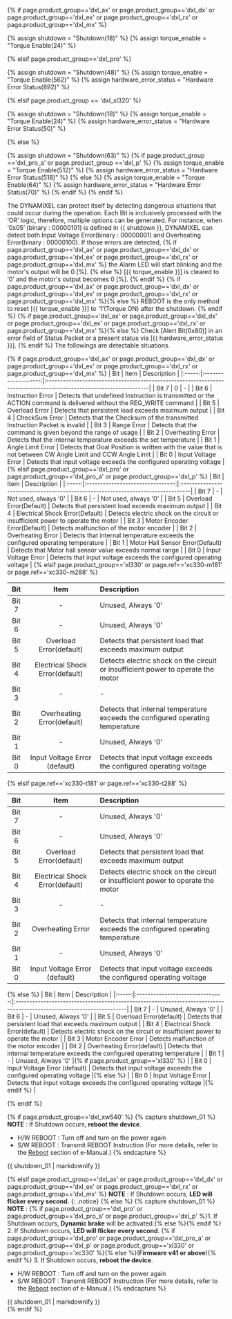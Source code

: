 <!--
AX,EX,DX,RX Series : Shutdown [18], Torque Enable [24]
X-Series: Shutdown [63], Torque Enable [64]
PRO-Series: Shutdown [48], Torque Enable [562]
PRO+ Series: Shutdown [63], Torque Enable [512]
Revision: PRO+ > DYNAMIXEL-P.
-->

{% if page.product_group=='dxl_ax' or page.product_group=='dxl_dx' or page.product_group=='dxl_ex' or page.product_group=='dxl_rx' or page.product_group=='dxl_mx' %}

{% assign shutdown = "Shutdown(18)" %}
{% assign torque_enable = "Torque Enable(24)" %}

{% elsif page.product_group=='dxl_pro' %}

{% assign shutdown = "Shutdown(48)" %}
{% assign torque_enable = "Torque Enable(562)" %}
{% assign hardware_error_status = "Hardware Error Status(892)" %}

{% elsif page.product_group == 'dxl_xl320' %}

{% assign shutdown = "Shutdown(18)" %}
{% assign torque_enable = "Torque Enable(24)" %}
{% assign hardware_error_status = "Hardware Error Status(50)" %}

{% else %} <!-- X / MX 2.0 / P / PRO(A)-->

{% assign shutdown = "Shutdown(63)" %}
  {% if page.product_group =='dxl_pro_a' or page.product_group =='dxl_p' %}
    {% assign torque_enable = "Torque Enable(512)" %}
    {% assign hardware_error_status = "Hardware Error Status(518)" %}
  {% else %}
    {% assign torque_enable = "Torque Enable(64)" %}
    {% assign hardware_error_status = "Hardware Error Status(70)" %}
  {% endif %}
{% endif %}

The DYNAMIXEL can protect itself by detecting dangerous situations that could occur during the operation.
Each Bit is inclusively processed with the ‘OR’ logic, therefore, multiple options can be generated.
For instance, when ‘0x05’ (binary : 00000101) is defined in {{ shutdown }}, DYNAMIXEL can detect both Input Voltage Error(binary : 00000001) and Overheating Error(binary : 00000100).
If those errors are detected, {% if page.product_group=='dxl_ax' or page.product_group=='dxl_dx' or page.product_group=='dxl_ex' or page.product_group=='dxl_rx' or page.product_group=='dxl_mx' %} the Alarm LED will start blinking and the motor's output will be 0 [%]. {% else %} [{{ torque_enable }}] is cleared to ‘0’ and the motor's output becomes 0 [%].
{% endif %}
{% if page.product_group=='dxl_ax' or page.product_group=='dxl_dx' or page.product_group=='dxl_ex' or page.product_group=='dxl_rx' or page.product_group=='dxl_mx' %}{% else %}
REBOOT is the only method to reset [{{ torque_enable }}] to ‘1’(Torque ON) after the shutdown.
{% endif %}
{% if page.product_group=='dxl_ax' or page.product_group=='dxl_dx' or page.product_group=='dxl_ex' or page.product_group=='dxl_rx' or page.product_group=='dxl_mx' %}{% else %} Check [Alert Bit(0x80)] in an error field of Status Packet or a present status via [{{ hardware_error_status }}]. {% endif %} The followings are detectable situations.

{% if page.product_group=='dxl_ax' or page.product_group=='dxl_dx' or page.product_group=='dxl_ex' or page.product_group=='dxl_rx' or page.product_group=='dxl_mx' %}
|  Bit  |        Item         | Description                                                                                                        |
|:-----:|:-------------------:|:-------------------------------------------------------------------------------------------------------------------|
| Bit 7 |          0          | -                                                                                                                  |
| Bit 6 |  Instruction Error  | Detects that undefined Instruction is transmitted or the ACTION command is delivered without the REG_WRITE command |
| Bit 5 |   Overload Error    | Detects that persistent load exceeds maximum output                                                                |
| Bit 4 |   CheckSum Error    | Detects that the Checksum of the transmitted Instruction Packet is invalid                                         |
| Bit 3 |     Range Error     | Detects that the command is given beyond the range of usage                                                        |
| Bit 2 |  Overheating Error  | Detects that the internal temperature exceeds the set temperature                                                  |
| Bit 1 |  Angle Limit Error  | Detects that Goal Position is written with the value that is not between CW Angle Limit and CCW Angle Limit        |
| Bit 0 | Input Voltage Error | Detects that input voltage exceeds the configured operating voltage                                                |
{% elsif page.product_group=='dxl_pro' or page.product_group=='dxl_pro_a' or page.product_group=='dxl_p' %}
|  Bit  |               Item               | Description                                                                      |
|:-----:|:--------------------------------:|:---------------------------------------------------------------------------------|
| Bit 7 |                -                 | Not used, always '0'                                                             |
| Bit 6 |                -                 | Not used, always '0'                                                             |
| Bit 5 |     Overload Error(Default)      | Detects that persistent load exceeds maximum output                              |
| Bit 4 | Electrical Shock Error(Default)  | Detects electric shock on the circuit or insufficient power to operate the motor |
| Bit 3 |   Motor Encoder Error(Default)   | Detects malfunction of the motor encoder                                         |
| Bit 2 |        Overheating Error         | Detects that internal temperature exceeds the configured operating temperature   |
| Bit 1 | Motor Hall Sensor Error(Default) | Detects that Motor hall sensor value exceeds normal range                        |
| Bit 0 |       Input Voltage Error        | Detects that input voltage exceeds the configured operating voltage              |
{% elsif page.product_group=='xl330' or page.ref=='xc330-m181' or page.ref=='xc330-m288' %}

|  Bit  |              Item               | Description                                                                      |
|:-----:|:-------------------------------:|:---------------------------------------------------------------------------------|
| Bit 7 |                -                | Unused, Always '0'                                                               |
| Bit 6 |                -                | Unused, Always '0'                                                               |
| Bit 5 |     Overload Error(default)     | Detects that persistent load that exceeds maximum output                         |
| Bit 4 | Electrical Shock Error(default) | Detects electric shock on the circuit or insufficient power to operate the motor |
| Bit 3 |                -                | -                                                                                |
| Bit 2 |   Overheating Error(default)    | Detects that internal temperature exceeds the configured operating temperature   |
| Bit 1 |                -                | Unused, Always '0'                                                               |
| Bit 0 |  Input Voltage Error (default)  | Detects that input voltage exceeds the configured operating voltage              |

{% elsif page.ref=='xc330-t181' or page.ref=='xc330-t288' %}

|  Bit  |              Item               | Description                                                                      |
|:-----:|:-------------------------------:|:---------------------------------------------------------------------------------|
| Bit 7 |                -                | Unused, Always '0'                                                               |
| Bit 6 |                -                | Unused, Always '0'                                                               |
| Bit 5 |     Overload Error(default)     | Detects that persistent load that exceeds maximum output                         |
| Bit 4 | Electrical Shock Error(default) | Detects electric shock on the circuit or insufficient power to operate the motor |
| Bit 3 |                -                | -                                                                                |
| Bit 2 |        Overheating Error        | Detects that internal temperature exceeds the configured operating temperature   |
| Bit 1 |                -                | Unused, Always '0'                                                               |
| Bit 0 |  Input Voltage Error (default)  | Detects that input voltage exceeds the configured operating voltage              |

{% else %}
|  Bit  |              Item               | Description                                                                                                           |
|:-----:|:-------------------------------:|:----------------------------------------------------------------------------------------------------------------------|
| Bit 7 |                -                | Unused, Always '0'                                                                                                    |
| Bit 6 |                -                | Unused, Always '0'                                                                                                    |
| Bit 5 |     Overload Error(default)     | Detects that persistent load that exceeds maximum output                                                              |
| Bit 4 | Electrical Shock Error(default) | Detects electric shock on the circuit or insufficient power to operate the motor                                      |
| Bit 3 |       Motor Encoder Error       | Detects malfunction of the motor encoder                                                                              |
| Bit 2 |   Overheating Error(default)    | Detects that internal temperature exceeds the configured operating temperature                                        |
| Bit 1 |                -                | Unused, Always '0'                                                              |{% if page.product_group=='xl330' %} |
| Bit 0 |  Input Voltage Error (default)  | Detects that input voltage exceeds the configured operating voltage                   |{% else %}                     |
| Bit 0 |       Input Voltage Error       | Detects that input voltage exceeds the configured operating voltage                   |{% endif %}                    |

{% endif %}

{% if page.product_group=='dxl_xw540' %}
{% capture shutdown_01 %}
**NOTE** : If Shutdown occurs, **reboot the device**.
- H/W REBOOT : Turn off and turn on the power again
- S/W REBOOT : Transmit REBOOT Instruction (For more details, refer to the [Reboot](/docs/en/dxl/protocol2/#reboot) section of e-Manual.)
{% endcapture %}
<div class="notice">{{ shutdown_01 | markdownify }}</div>

{% elsif page.product_group=='dxl_ax' or page.product_group=='dxl_dx' or page.product_group=='dxl_ex' or page.product_group=='dxl_rx' or page.product_group=='dxl_mx' %}
**NOTE** : If Shutdown occurs, **LED will flicker every second.**
{: .notice}
{% else %}
{% capture shutdown_01 %}
**NOTE** :
{% if page.product_group=='dxl_pro' or page.product_group=='dxl_pro_a' or page.product_group=='dxl_p' %}1. If Shutdown occurs, **Dynamic brake** will be activated.{% else %}{% endif %}
2. If Shutdown occurs, **LED will flicker every second**. {% if page.product_group=='dxl_pro' or page.product_group=='dxl_pro_a' or page.product_group=='dxl_p' or page.product_group=='xl330' or page.product_group=='xc330' %}{% else %}(**Firmware v41 or above**){% endif %}
3. If Shutdown occurs, **reboot the device**.
- H/W REBOOT : Turn off and turn on the power again
- S/W REBOOT : Transmit REBOOT Instruction (For more details, refer to the [Reboot](/docs/en/dxl/protocol2/#reboot) section of e-Manual.)
{% endcapture %}
<div class="notice">{{ shutdown_01 | markdownify }}</div>
{% endif %}

[Shutdown(18)]: #shutdown
[Shutdown(48)]: #shutdown
[Shutdown(63)]: #shutdown
[Torque Enable(24)]: #torque-enable
[Torque Enable(64)]: #torque-enable
[Torque Enable(512)]: #torque-enable
[Torque Enable(562)]: #torque-enable
[Hardware Error Status(70)]: #hardware-error-status
[Hardware Error Status(518)]: #hardware-error-status
[Hardware Error Status(892)]: #hardware-error-status

